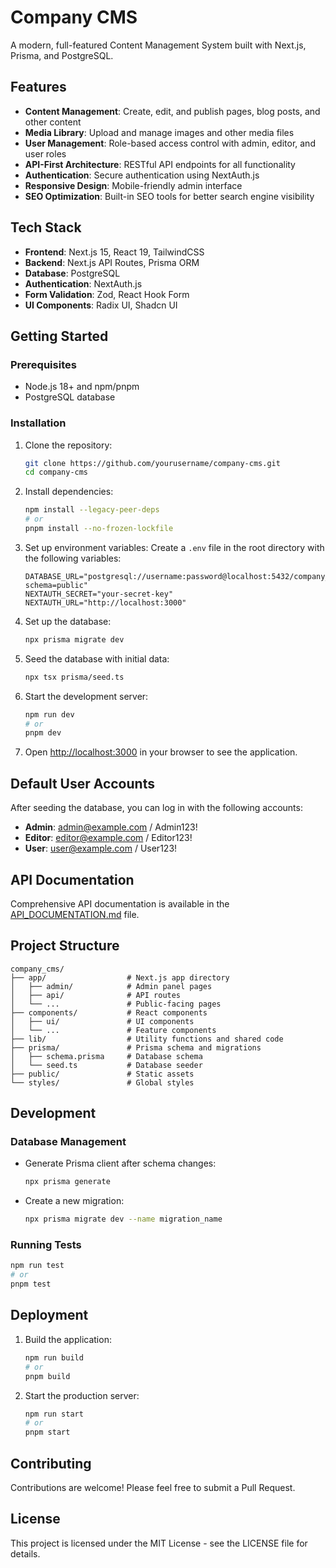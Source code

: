 # Company CMS

A modern, full-featured Content Management System built with Next.js, Prisma, and PostgreSQL.

## Features

- **Content Management**: Create, edit, and publish pages, blog posts, and other content
- **Media Library**: Upload and manage images and other media files
- **User Management**: Role-based access control with admin, editor, and user roles
- **API-First Architecture**: RESTful API endpoints for all functionality
- **Authentication**: Secure authentication using NextAuth.js
- **Responsive Design**: Mobile-friendly admin interface
- **SEO Optimization**: Built-in SEO tools for better search engine visibility

## Tech Stack

- **Frontend**: Next.js 15, React 19, TailwindCSS
- **Backend**: Next.js API Routes, Prisma ORM
- **Database**: PostgreSQL
- **Authentication**: NextAuth.js
- **Form Validation**: Zod, React Hook Form
- **UI Components**: Radix UI, Shadcn UI

## Getting Started

### Prerequisites

- Node.js 18+ and npm/pnpm
- PostgreSQL database

### Installation

1. Clone the repository:
   ```bash
   git clone https://github.com/yourusername/company-cms.git
   cd company-cms
   ```

2. Install dependencies:
   ```bash
   npm install --legacy-peer-deps
   # or
   pnpm install --no-frozen-lockfile
   ```

3. Set up environment variables:
   Create a `.env` file in the root directory with the following variables:
   ```
   DATABASE_URL="postgresql://username:password@localhost:5432/company_cms?schema=public"
   NEXTAUTH_SECRET="your-secret-key"
   NEXTAUTH_URL="http://localhost:3000"
   ```

4. Set up the database:
   ```bash
   npx prisma migrate dev
   ```

5. Seed the database with initial data:
   ```bash
   npx tsx prisma/seed.ts
   ```

6. Start the development server:
   ```bash
   npm run dev
   # or
   pnpm dev
   ```

7. Open [http://localhost:3000](http://localhost:3000) in your browser to see the application.

## Default User Accounts

After seeding the database, you can log in with the following accounts:

- **Admin**: admin@example.com / Admin123!
- **Editor**: editor@example.com / Editor123!
- **User**: user@example.com / User123!

## API Documentation

Comprehensive API documentation is available in the [API_DOCUMENTATION.md](API_DOCUMENTATION.md) file.

## Project Structure

```
company_cms/
├── app/                  # Next.js app directory
│   ├── admin/            # Admin panel pages
│   ├── api/              # API routes
│   └── ...               # Public-facing pages
├── components/           # React components
│   ├── ui/               # UI components
│   └── ...               # Feature components
├── lib/                  # Utility functions and shared code
├── prisma/               # Prisma schema and migrations
│   ├── schema.prisma     # Database schema
│   └── seed.ts           # Database seeder
├── public/               # Static assets
└── styles/               # Global styles
```

## Development

### Database Management

- Generate Prisma client after schema changes:
  ```bash
  npx prisma generate
  ```

- Create a new migration:
  ```bash
  npx prisma migrate dev --name migration_name
  ```

### Running Tests

```bash
npm run test
# or
pnpm test
```

## Deployment

1. Build the application:
   ```bash
   npm run build
   # or
   pnpm build
   ```

2. Start the production server:
   ```bash
   npm run start
   # or
   pnpm start
   ```

## Contributing

Contributions are welcome! Please feel free to submit a Pull Request.

## License

This project is licensed under the MIT License - see the LICENSE file for details.

